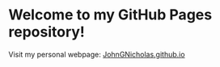 # Welcome to my GitHub Pages repository!
Visit my personal webpage: [JohnGNicholas.github.io](https://JohnGNicholas.github.io)
